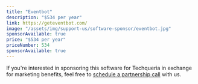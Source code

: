 ```yaml
---
title: "Eventbot"
description: "$534 per year"
link: https://geteventbot.com/
image: "/assets/img/support-us/software-sponsor/eventbot.jpg"
sponsorAvailable: true
price: "$534 per year"
priceNumber: 534
sponsorAvailable: true
---
```


If you're interested in sponsoring this software for Techqueria in exchange for marketing benefits, feel free to [schedule a partnership call](https://calendly.com/techqueria) with us.